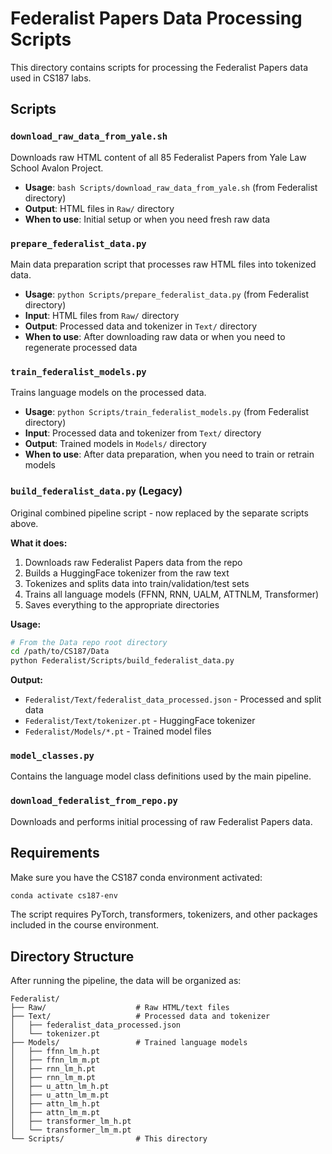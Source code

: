 # Federalist Papers Data Processing Scripts

This directory contains scripts for processing the Federalist Papers data used in CS187 labs.

## Scripts

### `download_raw_data_from_yale.sh`
Downloads raw HTML content of all 85 Federalist Papers from Yale Law School Avalon Project.
- **Usage**: `bash Scripts/download_raw_data_from_yale.sh` (from Federalist directory)
- **Output**: HTML files in `Raw/` directory
- **When to use**: Initial setup or when you need fresh raw data

### `prepare_federalist_data.py`
Main data preparation script that processes raw HTML files into tokenized data.
- **Usage**: `python Scripts/prepare_federalist_data.py` (from Federalist directory)
- **Input**: HTML files from `Raw/` directory
- **Output**: Processed data and tokenizer in `Text/` directory
- **When to use**: After downloading raw data or when you need to regenerate processed data

### `train_federalist_models.py`
Trains language models on the processed data.
- **Usage**: `python Scripts/train_federalist_models.py` (from Federalist directory)
- **Input**: Processed data and tokenizer from `Text/` directory
- **Output**: Trained models in `Models/` directory
- **When to use**: After data preparation, when you need to train or retrain models

### `build_federalist_data.py` (Legacy)
Original combined pipeline script - now replaced by the separate scripts above.

**What it does:**
1. Downloads raw Federalist Papers data from the repo
2. Builds a HuggingFace tokenizer from the raw text
3. Tokenizes and splits data into train/validation/test sets
4. Trains all language models (FFNN, RNN, UALM, ATTNLM, Transformer)
5. Saves everything to the appropriate directories

**Usage:**
```bash
# From the Data repo root directory
cd /path/to/CS187/Data
python Federalist/Scripts/build_federalist_data.py
```

**Output:**
- `Federalist/Text/federalist_data_processed.json` - Processed and split data
- `Federalist/Text/tokenizer.pt` - HuggingFace tokenizer
- `Federalist/Models/*.pt` - Trained model files

### `model_classes.py`
Contains the language model class definitions used by the main pipeline.

### `download_federalist_from_repo.py`
Downloads and performs initial processing of raw Federalist Papers data.

## Requirements

Make sure you have the CS187 conda environment activated:
```bash
conda activate cs187-env
```

The script requires PyTorch, transformers, tokenizers, and other packages included in the course environment.

## Directory Structure

After running the pipeline, the data will be organized as:
```
Federalist/
├── Raw/                    # Raw HTML/text files
├── Text/                   # Processed data and tokenizer
│   ├── federalist_data_processed.json
│   └── tokenizer.pt
├── Models/                 # Trained language models
│   ├── ffnn_lm_h.pt
│   ├── ffnn_lm_m.pt
│   ├── rnn_lm_h.pt
│   ├── rnn_lm_m.pt
│   ├── u_attn_lm_h.pt
│   ├── u_attn_lm_m.pt
│   ├── attn_lm_h.pt
│   ├── attn_lm_m.pt
│   ├── transformer_lm_h.pt
│   └── transformer_lm_m.pt
└── Scripts/                # This directory
```